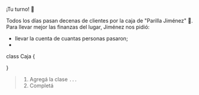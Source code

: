¡Tu turno! :muscle:

Todos los días pasan decenas de clientes por la caja de "Parilla Jiménez" :fork_and_knife:. Para llevar mejor las finanzas del lugar, Jiménez nos pidió: 

* llevar la cuenta de cuantas personas pasaron;
* 

class Caja {

}


> 1. Agregá la clase `...` 
> 2. Completá 